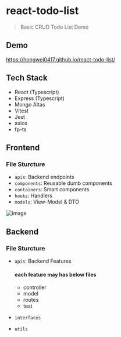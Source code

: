 # react-todo-list

> Basic CRUD Todo List Demo

## Demo
https://hongwei0417.github.io/react-todo-list/

## Tech Stack
- React (Typescript)
- Express (Typescript)
- Mongo Altas
- Vitest
- Jest
- axios
- fp-ts

## Frontend

### File Sturcture

- `apis`: Backend endpoints
- `components`: Reusable dumb components
- `containers`: Smart components
- `hooks`: Handlers
- `models`: View-Model & DTO

![image](https://user-images.githubusercontent.com/22143306/224523850-da60dec9-f44f-4daf-b25b-1f1d394b5636.png)

## Backend

### File Sturcture

- `apis`: Backend Features
    #### **each feature may has below files**
    - controller
    - model
    - routes
    - test

- `interfaces`
- `utils`

